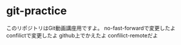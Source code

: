 ﻿# git-practice
このリポジトリはGit動画講座用ですよ。
no-fast-forwardで変更したよ
confilictで変更したよ
github上でかえたよ
confilict-remoteだよ
